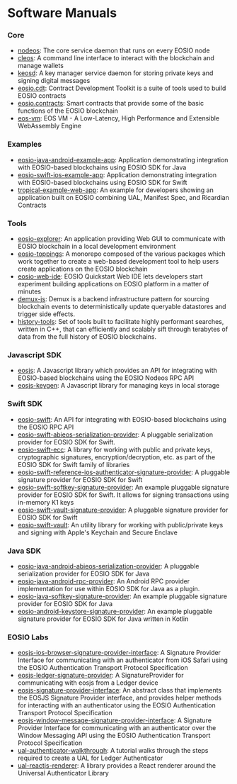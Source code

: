 # Software Manuals

### Core <a id="core"></a>

* [nodeos](https://developers.eos.io/manuals/eos/latest/nodeos/index): The core service daemon that runs on every EOSIO node
* [cleos](https://developers.eos.io/manuals/eos/latest/cleos/index): A command line interface to interact with the blockchain and manage wallets
* [keosd](https://developers.eos.io/manuals/eos/latest/keosd/index): A key manager service daemon for storing private keys and signing digital messages
* [eosio.cdt](https://developers.eos.io/manuals/eosio.cdt/latest/index): Contract Development Toolkit is a suite of tools used to build EOSIO contracts
* [eosio.contracts](https://developers.eos.io/manuals/eosio.contracts/latest/index): Smart contracts that provide some of the basic functions of the EOSIO blockchain
* [eos-vm](https://github.com/EOSIO/eos-vm): EOS VM - A Low-Latency, High Performance and Extensible WebAssembly Engine

### Examples <a id="examples"></a>

* [eosio-java-android-example-app](https://github.com/EOSIO/eosio-java-android-example-app): Application demonstrating integration with EOSIO-based blockchains using EOSIO SDK for Java
* [eosio-swift-ios-example-app](https://github.com/EOSIO/eosio-swift-ios-example-app): Application demonstrating integration with EOSIO-based blockchains using EOSIO SDK for Swift
* [tropical-example-web-app](https://github.com/EOSIO/tropical-example-web-app): An example for developers showing an application built on EOSIO combining UAL, Manifest Spec, and Ricardian Contracts

### Tools <a id="tools"></a>

* [eosio-explorer](https://github.com/EOSIO/eosio-explorer): An application providing Web GUI to communicate with EOSIO blockchain in a local development environment
* [eosio-toppings](https://github.com/EOSIO/eosio-toppings): A monorepo composed of the various packages which work together to create a web-based development tool to help users create applications on the EOSIO blockchain
* [eosio-web-ide](https://github.com/EOSIO/eosio-web-ide): EOSIO Quickstart Web IDE lets developers start experiment building applications on EOSIO platform in a matter of minutes
* [demux-js](https://github.com/EOSIO/demux-js): Demux is a backend infrastructure pattern for sourcing blockchain events to deterministically update queryable datastores and trigger side effects.
* [history-tools](https://eosio.github.io/history-tools/): Set of tools built to facilitate highly performant searches, written in C++, that can efficiently and scalably sift through terabytes of data from the full history of EOSIO blockchains.

### Javascript SDK <a id="javascript-sdk"></a>

* [eosjs](https://developers.eos.io/manuals/eosjs/latest/index): A Javascript library which provides an API for integrating with EOSIO-based blockchains using the EOSIO Nodeos RPC API
* [eosjs-keygen](https://github.com/EOSIO/eosjs-keygen): A Javascript library for managing keys in local storage

### Swift SDK <a id="swift-sdk"></a>

* [eosio-swift](https://github.com/EOSIO/eosio-swift): An API for integrating with EOSIO-based blockchains using the EOSIO RPC API
* [eosio-swift-abieos-serialization-provider](https://github.com/EOSIO/eosio-swift-abieos-serialization-provider): A pluggable serialization provider for EOSIO SDK for Swift.
* [eosio-swift-ecc](https://github.com/EOSIO/eosio-swift-ecc): A library for working with public and private keys, cryptographic signatures, encryption/decryption, etc. as part of the EOSIO SDK for Swift family of libraries
* [eosio-swift-reference-ios-authenticator-signature-provider](https://github.com/EOSIO/eosio-swift-reference-ios-authenticator-signature-provider): A pluggable signature provider for EOSIO SDK for Swift
* [eosio-swift-softkey-signature-provider](https://github.com/EOSIO/eosio-swift-softkey-signature-provider): An example pluggable signature provider for EOSIO SDK for Swift. It allows for signing transactions using in-memory K1 keys
* [eosio-swift-vault-signature-provider](https://github.com/EOSIO/eosio-swift-vault-signature-provider): A pluggable signature provider for EOSIO SDK for Swift
* [eosio-swift-vault](https://github.com/EOSIO/eosio-swift-vault): An utility library for working with public/private keys and signing with Apple's Keychain and Secure Enclave

### Java SDK <a id="java-sdk"></a>

* [eosio-java-android-abieos-serialization-provider](https://github.com/EOSIO/eosio-java-android-abieos-serialization-provider): A pluggable serialization provider for EOSIO SDK for Java
* [eosio-java-android-rpc-provider](https://github.com/EOSIO/eosio-java-android-rpc-provider): An Android RPC provider implementation for use within EOSIO SDK for Java as a plugin.
* [eosio-java-softkey-signature-provider](https://github.com/EOSIO/eosio-java-softkey-signature-provider): An example pluggable signature provider for EOSIO SDK for Java
* [eosio-android-keystore-signature-provider](https://github.com/EOSIO/eosio-android-keystore-signature-provider): An example pluggable signature provider for EOSIO SDK for Java written in Kotlin

### EOSIO Labs <a id="eosio-labs"></a>

* [eosjs-ios-browser-signature-provider-interface](https://github.com/EOSIO/eosjs-ios-browser-signature-provider-interface): A Signature Provider Interface for communicating with an authenticator from iOS Safari using the EOSIO Authentication Transport Protocol Specification
* [eosjs-ledger-signature-provider](https://github.com/EOSIO/eosjs-ledger-signature-provider): A SignatureProvider for communicating with eosjs from a Ledger device
* [eosjs-signature-provider-interface](https://github.com/EOSIO/eosjs-signature-provider-interface): An abstract class that implements the EOSJS Signature Provider interface, and provides helper methods for interacting with an authenticator using the EOSIO Authentication Transport Protocol Specification
* [eosjs-window-message-signature-provider-interface](https://github.com/EOSIO/eosjs-window-message-signature-provider-interface): A Signature Provider Interface for communicating with an authenticator over the Window Messaging API using the EOSIO Authentication Transport Protocol Specification
* [ual-authenticator-walkthrough](https://github.com/EOSIO/ual-authenticator-walkthrough): A tutorial walks through the steps required to create a UAL for Ledger Authenticator
* [ual-reactjs-renderer](https://github.com/EOSIO/ual-reactjs-renderer): A library provides a React renderer around the Universal Authenticator Library

